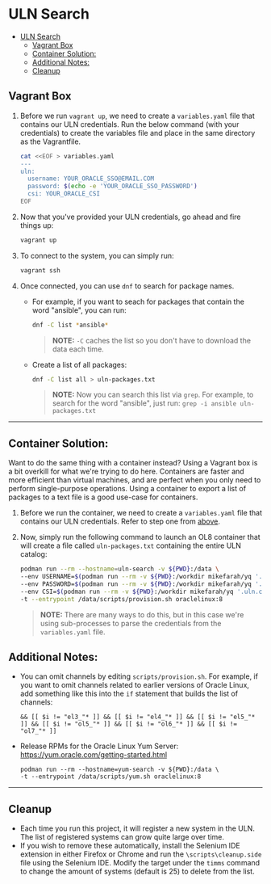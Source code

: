# ULN Search

- [ULN Search](#uln-search)
  - [Vagrant Box](#vagrant-box)
  - [Container Solution:](#container-solution)
  - [Additional Notes:](#additional-notes)
  - [Cleanup](#cleanup)

## Vagrant Box

1. Before we run `vagrant up`, we need to create a `variables.yaml` file that contains our ULN credentials. Run the below command (with your credentials) to create the variables file and place in the same directory as the Vagrantfile.

    ```bash
    cat <<EOF > variables.yaml
    ---
    uln:
      username: YOUR_ORACLE_SSO@EMAIL.COM
      password: $(echo -e 'YOUR_ORACLE_SSO_PASSWORD')
      csi: YOUR_ORACLE_CSI
    EOF
    ```

1. Now that you've provided your ULN credentials, go ahead and fire things up:

    ```bash
    vagrant up
    ```

1. To connect to the system, you can simply run:

    ```bash
    vagrant ssh
    ```

1. Once connected, you can use `dnf` to search for package names.

    - For example, if you want to seach for packages that contain the word "ansible", you can run:

        ```bash
        dnf -C list *ansible*
        ```
        > **NOTE:** `-C` caches the list so you don't have to download the data each time.

    - Create a list of all packages:

        ```bash
        dnf -C list all > uln-packages.txt
        ```
        > **NOTE:** Now you can search this list via `grep`. For example, to search for the word "ansible", just run: `grep -i ansible uln-packages.txt`

---

## Container Solution:

Want to do the same thing with a container instead? Using a Vagrant box is a bit overkill for what we're trying to do here. Containers are faster and more efficient than virtual machines, and are perfect when you only need to perform single-purpose operations. Using a container to export a list of packages to a text file is a good use-case for containers.

1. Before we run the container, we need to create a `variables.yaml` file that contains our ULN credentials. Refer to step one from [above](#uln-search).

1. Now, simply run the following command to launch an OL8 container that will create a file called `uln-packages.txt` containing the entire ULN catalog:

    ```bash
    podman run --rm --hostname=uln-search -v ${PWD}:/data \
    --env USERNAME=$(podman run --rm -v ${PWD}:/workdir mikefarah/yq '.uln.username' variables.yaml) \
    --env PASSWORD=$(podman run --rm -v ${PWD}:/workdir mikefarah/yq '.uln.password' variables.yaml) \
    --env CSI=$(podman run --rm -v ${PWD}:/workdir mikefarah/yq '.uln.csi' variables.yaml) \
    -t --entrypoint /data/scripts/provision.sh oraclelinux:8
    ```

    > **NOTE:** There are many ways to do this, but in this case we're using sub-processes to parse the credentials from the `variables.yaml` file. 

## Additional Notes:

- You can omit channels by editing `scripts/provision.sh`. For example, if you want to omit channels related to earlier versions  of Oracle Linux, add something like this into the `if` statement that builds the list of channels:

    ```
    && [[ $i != "el3_"* ]] && [[ $i != "el4_"* ]] && [[ $i != "el5_"* ]] && [[ $i != "ol5_"* ]] && [[ $i != "ol6_"* ]] && [[ $i != "ol7_"* ]]
    ```

- Release RPMs for the Oracle Linux Yum Server: https://yum.oracle.com/getting-started.html

    ```
    podman run --rm --hostname=yum-search -v ${PWD}:/data \
    -t --entrypoint /data/scripts/yum.sh oraclelinux:8
    ```

---

## Cleanup

- Each time you run this project, it will register a new system in the ULN. The list of registered systems can grow quite large over time.
- If you wish to remove these automatically, install the Selenium IDE extension in either Firefox or Chrome and run the `\scripts\cleanup.side` file using the Selenium IDE. Modify the target under the `timms` command to change the amount of systems (default is 25) to delete from the list.